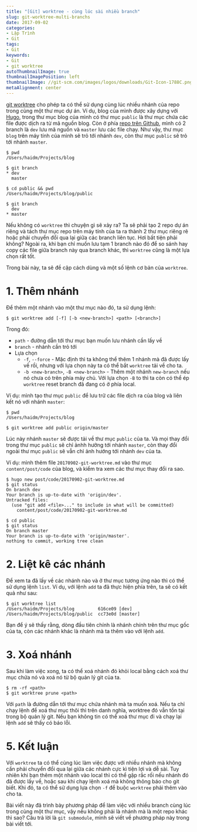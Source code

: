 ```yaml
---
title: "[Git] worktree - cùng lúc sài nhiều branch"
slug: git-worktree-multi-branchs
date: 2017-09-02
categories:
- Lập Trình
- Git
tags:
- Git
keywords:
- Git
- git worktree
autoThumbnailImage: true
thumbnailImagePosition: left
thumbnailImage: //git-scm.com/images/logos/downloads/Git-Icon-1788C.png
metaAlignment: center
---
```

<a href="https://git-scm.com/docs/git-worktree" target="_blank">git worktree</a> cho phép ta có thể sử dụng cùng lúc nhiều nhánh của repo trong cùng một thư mục dự án.
Ví dụ, blog của mình được xây dựng với <a href="https://gohugo.io/" target="_blank">Hugo</a>, trong thư mục blog của mình có thư mục `public`
là thư mục chứa các file được dịch ra từ mã nguồn blog. Còn ở phía <a href="https://github.com/dominhhai/dominhhai.github.io" target="_blank">repo trên Github</a>, mình có 2 branch là
`dev` lưu mã nguồn và `master` lưu các file chạy. Như vậy, thư mục `blog` trên máy tính của mình sẽ trỏ tới nhánh `dev`,
còn thư mục `public` sẽ trỏ tới nhánh `master`.

```
$ pwd
/Users/haidm/Projects/blog

$ git branch
* dev
  master

$ cd public && pwd
/Users/haidm/Projects/blog/public

$ git branch
  dev
* master
```

Nếu không có `worktree` thì chuyện gì sẽ xảy ra?
Ta sẽ phải tạo 2 repo dự án riêng và tách thư mục repo trên máy tính của ta ra thành 2 thư mục riêng rẽ
hoặc phải chuyển đổi qua lại giữa các branch liên tục. Hơi bất tiện phải không?
Ngoài ra, khi bạn chỉ muốn lưu tạm 1 branch nào đó để so sánh hay copy các file giữa branch này qua branch khác,
thì `worktree` cũng là một lựa chọn rất tốt.

Trong bài này, ta sẽ đề cập cách dùng và một số lệnh cơ bản của `worktree`.

# 1. Thêm nhánh
Để thêm một nhánh vào một thư mục nào đó, ta sử dụng lệnh:
```
$ git worktree add [-f] [-b <new-branch>] <path> [<branch>]
```
Trong đó:

 * `path` - đường dẫn tới thư mục bạn muốn lưu nhánh cần lấy về
 * `branch` - nhánh cần trỏ tới
 * Lựa chọn
   * `-f`, `--force` - Mặc định thì ta không thể thêm 1 nhánh mà đã được lấy về rồi, nhưng với lựa chọn này ta có thể bắt `worktree` tải về cho ta.
   * `-b <new-branch>`, `-B <new-branch>` - Thêm một nhánh `new-branch` nếu nó chưa có trên phía máy chủ. Với lựa chọn `-B` to thì ta còn có thể ép `worktree` reset branch đã đang có ở phía local.

Ví dụ: mình tạo thư mục `public` để lưu trữ các file dịch ra của blog và liên kết nó với nhánh `master`:
```
$ pwd
/Users/haidm/Projects/blog

$ git worktree add public origin/master
```
Lúc này nhánh `master` sẽ được tải về thư mục `public` của ta.
Và mọi thay đổi trong thư mục `public` sẽ chỉ ảnhh hưởng tới nhánh `master`,
còn thay đổi ngoài thư mục `public` sẽ vẫn chỉ ảnh hướng tới nhánh `dev` của ta.

Ví dụ: mình thêm file `20170902-git-worktree.md` vào thư mục `content/post/code` của blog,
và kiểm tra xem các thư mục thay đổi ra sao.

```
$ hugo new post/code/20170902-git-worktree.md
$ git status
On branch dev
Your branch is up-to-date with 'origin/dev'.
Untracked files:
  (use "git add <file>..." to include in what will be committed)
    content/post/code/20170902-git-worktree.md

$ cd public
$ git status
On branch master
Your branch is up-to-date with 'origin/master'.
nothing to commit, working tree clean
``` 

# 2. Liệt kê các nhánh
Để xem ta đã lấy về các nhánh nào và ở thư mục tương ứng nào thì có thể sử dụng lệnh `list`.
Ví dụ, với lệnh `add` ta đã thực hiện phía trên, ta sẽ có kết quả như sau:
```
$ git worktree list
/Users/haidm/Projects/blog         616ce09 [dev]
/Users/haidm/Projects/blog/public  cc73e0d [master]
```
Bạn để ý sẽ thấy rằng, dòng đầu tiên chính là nhánh chính trên thư mục gốc của ta,
còn các nhánh khác là nhánh mà ta thêm vào với lệnh `add`.

# 3. Xoá nhánh
Sau khi làm việc xong, ta có thể xoá nhánh đó khỏi local bằng cách xoá thư mục chứa nó
và xoá nó từ bộ quản lý git của ta.
```
$ rm -rf <path>
$ git worktree prune <path>
```
Với `path` là đường dẫn tới thư mục chứa nhánh mà ta muốn xoá.
Nếu ta chỉ chạy lệnh để xoá thư mục thôi thì trên danh nghĩa, worktree đó vẫn tồn tại trong bộ quản lý git.
Nếu bạn không tin có thể xoá thư mục đi và chạy lại lệnh `add` sẽ thấy có báo lỗi.

# 5. Kết luận
Với `worktree` ta có thể cùng lúc làm việc được với nhiều nhánh
mà không cần phải chuyển đổi qua lại giữa các nhánh cực kì tiện lợi và dễ sài.
Tuy nhiên khi bạn thêm một nhánh vào local thì có thể gặp rắc rối nếu nhánh đó đã được lấy về,
hoặc sau khi chạy lệnh xoá mà không thông báo cho git biết.
Khi đó, ta có thể sử dụng lựa chọn `-f` để buộc `worktree` phải thêm vào cho ta.

Bài viết này đã trình bày phương pháp để làm việc với nhiều branch cùng lúc trong cùng một thư mục,
vậy nếu không phải là nhánh mà là một repo khác thì sao?
Câu trả lời là `git submodule`, mình sẽ viết về phương pháp này trong bài viết tới.

